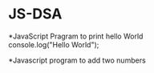 # JS-DSA

\*JavaScript Pragram to print hello World </br>
console.log("Hello World");

\*Javascript program to add two numbers
